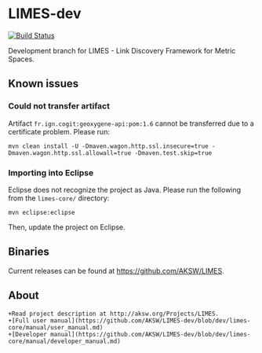 # LIMES-dev

[![Build Status](https://travis-ci.org/AKSW/LIMES-dev.svg?branch=dev)](https://travis-ci.org/AKSW/LIMES-dev)

Development branch for LIMES - Link Discovery Framework for Metric Spaces.

## Known issues

### Could not transfer artifact
Artifact `fr.ign.cogit:geoxygene-api:pom:1.6` cannot be transferred due to a certificate problem. Please run:
```
mvn clean install -U -Dmaven.wagon.http.ssl.insecure=true -Dmaven.wagon.http.ssl.allowall=true -Dmaven.test.skip=true
```

### Importing into Eclipse
Eclipse does not recognize the project as Java. Please run the following from the `limes-core/` directory:
```
mvn eclipse:eclipse
```
Then, update the project on Eclipse.

## Binaries
Current releases can be found at https://github.com/AKSW/LIMES.

## About
    +Read project description at http://aksw.org/Projects/LIMES.
    +[Full user manual](https://github.com/AKSW/LIMES-dev/blob/dev/limes-core/manual/user_manual.md)
    +[Developer manual](https://github.com/AKSW/LIMES-dev/blob/dev/limes-core/manual/developer_manual.md)
